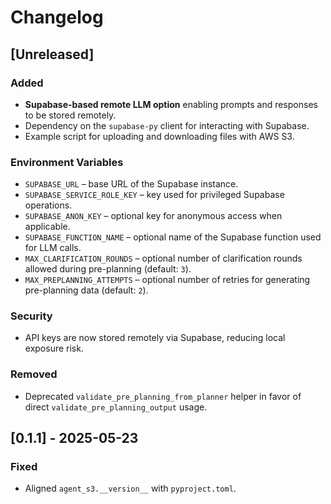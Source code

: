 <!--
File: CHANGELOG.md
Description: Release notes for Agent-S3.
-->

# Changelog

## [Unreleased]
### Added
- **Supabase-based remote LLM option** enabling prompts and responses to be stored remotely.
- Dependency on the `supabase-py` client for interacting with Supabase.
- Example script for uploading and downloading files with AWS S3.

### Environment Variables
- `SUPABASE_URL` – base URL of the Supabase instance.
- `SUPABASE_SERVICE_ROLE_KEY` – key used for privileged Supabase operations.
- `SUPABASE_ANON_KEY` – optional key for anonymous access when applicable.
- `SUPABASE_FUNCTION_NAME` – optional name of the Supabase function used for LLM calls.
- `MAX_CLARIFICATION_ROUNDS` – optional number of clarification rounds allowed during pre-planning (default: `3`).
- `MAX_PREPLANNING_ATTEMPTS` – optional number of retries for generating pre-planning data (default: `2`).

### Security
- API keys are now stored remotely via Supabase, reducing local exposure risk.

### Removed
- Deprecated `validate_pre_planning_from_planner` helper in favor of direct
  `validate_pre_planning_output` usage.

## [0.1.1] - 2025-05-23
### Fixed
- Aligned `agent_s3.__version__` with `pyproject.toml`.
